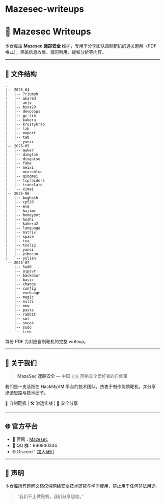 # Mazesec-writeups
# 🧩 Mazesec Writeups

本仓库由 **Mazesec 迷踪安全** 维护，专用于分享团队自制靶机的通关题解（PDF 格式），涵盖信息收集、漏洞利用、提权分析等内容。

---

## 📁 文件结构

```
.
|-- 2025-04
|   |-- 7r1umph
|   |-- akared
|   |-- anjv
|   |-- byxs20
|   |-- devooops
|   |-- gc-lib
|   |-- kakeru
|   |-- krustykrab
|   |-- lzh
|   |-- noport
|   |-- ta0
|   `-- yuezi
|-- 2025-05
|   |-- awker
|   |-- dingtom
|   |-- disguise
|   |-- fake
|   |-- meixi
|   |-- neuroblue
|   |-- qingmei
|   |-- tcpraiders
|   |-- translate
|   `-- ximai
|-- 2025-06
|   |-- bughash
|   |-- cp520
|   |-- eva
|   |-- hajimi
|   |-- honeypot
|   |-- hoshi
|   |-- kakeru2
|   |-- language
|   |-- matrix
|   |-- space
|   |-- tea
|   |-- tools2
|   |-- yansi
|   |-- yibasuo
|   `-- yulian
`-- 2025-07
    |-- 5ud0
    |-- ajpsvr
    |-- backdoor
    |-- basic
    |-- change
    |-- config
    |-- exchange
    |-- magic
    |-- multi
    |-- new
    |-- paste
    |-- rabb1t
    |-- sml
    |-- sneak
    |-- sudo
    `-- tree
```

每份 PDF 为对应自制靶机的完整 writeup。

---

## 🧠 关于我们

> **MazeSec 迷踪安全** — 中国 🇨🇳 网络安全爱好者的自修室

我们是一支活跃在 HackMyVM 平台的技术团队，热衷于制作优质靶机，并分享渗透思路与技术细节。

🧩 自制靶机 | 🛠️ 渗透实战 | 🎯 安全分享

---

## 🌐 官方平台

- 🔗 官网：[Mazesec](https://maze-sec.com/)
- 💬 QQ 群：660930334
- 🌐 Discord：[加入我们](https://discord.com/invite/ggp34bQxba)

---

## 🧾 声明

本仓库所有题解文档仅供网络安全技术研究与学习使用，禁止用于任何非法用途。

> “我们不止做靶机，我们分享思路。”

